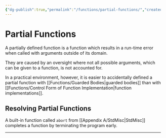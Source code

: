 ```yaml
---
{"dg-publish":true,"permalink":"/functions/partial-functions/","created":"2023-06-20T23:37:36.406+07:00","updated":"2023-07-23T03:57:42.058+07:00"}
---
```


# Partial Functions

A partially defined function is a function which results in a run-time error when called with arguments outside of its domain.

They are caused by an oversight where not all possible arguments, which can be given to a function, is not accounted for.

In a practical environment, however, it is easier to accidentally defined a partial function with [[Functions/Guarded Bodies\|guarded bodies]] than with [[Functions/Control Form of Function Implementation\|function implementations]].



## Resolving Partial Functions

A built-in function called `abort` from [[Appendix A/StdMisc\|StdMisc]] completes a function by terminating the program early.

---